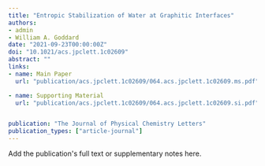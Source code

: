 ```yaml
---
title: "Entropic Stabilization of Water at Graphitic Interfaces"
authors:
- admin
- William A. Goddard
date: "2021-09-23T00:00:00Z"
doi: "10.1021/acs.jpclett.1c02609"
abstract: ""
links:
- name: Main Paper
  url: "publication/acs.jpclett.1c02609/064.acs.jpclett.1c02609.ms.pdf"

- name: Supporting Material
  url: "publication/acs.jpclett.1c02609/064.acs.jpclett.1c02609.si.pdf"


publication: "The Journal of Physical Chemistry Letters"
publication_types: ["article-journal"]
---
```


Add the publication's full text or supplementary notes here.
